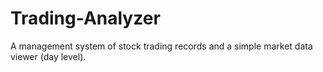 # Trading-Analyzer
A management system of stock trading records and a simple market data viewer (day level).
